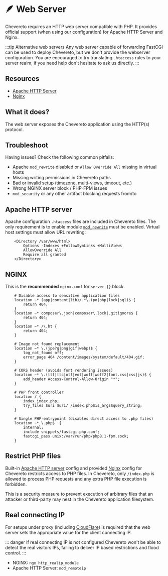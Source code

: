 # 🪶 Web Server

Chevereto requires an HTTP web server compatible with PHP. It provides official support (when using our configuration) for Apache HTTP Server and Nginx.

:::tip Alternative web servers
Any web server capable of forwarding FastCGI can be used to deploy Chevereto, but we don't provide the webserver configuration. You are encouraged to try translating `.htaccess` rules to your server realm, if you need help don't hesitate to ask us directly.
:::

## Resources

* [Apache HTTP Server](https://httpd.apache.org/)
* [Nginx](https://nginx.org/)

## What it does?

The web server exposes the Chevereto application using the HTTP(s) protocol.

## Troubleshoot

Having issues? Check the following common pitfalls:

* Apache `mod_rewrite` disabled or `Allow Override All` missing in virtual hosts
* Missing writing permissions in Chevereto paths
* Bad or invalid setup (timezone, multi-views, timeout, etc.)
* Wrong NGINX server block / PHP-FPM issues
* `mod_security` or any other artifact blocking requests from/to

## Apache HTTP server

Apache configuration `.htaccess` files are included in Chevereto files. The only requirement is to enable module [`mod_rewrite`](https://httpd.apache.org/docs/current/mod/mod_rewrite.html) must be enabled. Virtual host settings must allow URL rewriting:

```apacheconf
    <Directory /var/www/html>
        Options -Indexes +FollowSymLinks +MultiViews
        AllowOverride All
        Require all granted
    </Directory>
```

## NGINX

This is the **recommended** `nginx.conf` for `server {}` block.

```nginx
    # Disable access to sensitive application files
    location ~* (app|content|lib)/.*\.(po|php|lock|sql)$ {
        return 404;
    }
    location ~* composer\.json|composer\.lock|.gitignore$ {
        return 404;
    }
    location ~* /\.ht {
        return 404;
    }

    # Image not found replacement
    location ~* \.(jpe?g|png|gif|webp)$ {
        log_not_found off;
        error_page 404 /content/images/system/default/404.gif;
    }

    # CORS header (avoids font rendering issues)
    location ~* \.(ttf|ttc|otf|eot|woff|woff2|font.css|css|js)$ {
        add_header Access-Control-Allow-Origin "*";
    }

    # PHP front controller
    location / {
        index index.php;
        try_files $uri $uri/ /index.php$is_args$query_string;
    }

    # Single PHP-entrypoint (disables direct access to .php files)
    location ~* \.php$  {
        internal;
        include snippets/fastcgi-php.conf;
        fastcgi_pass unix:/var/run/php/php8.1-fpm.sock;
    }
```

## Restrict PHP files

Built-in [Apache HTTP server](#apache-http-server) config and provided [Nginx](#nginx) config for Chevereto restricts access to PHP files. In Chevereto, only `/index.php` is allowed to process PHP requests and any extra PHP file execution is forbidden.

This is a security measure to prevent execution of arbitrary files that an attacker or third-party may nest in the Chevereto application filesystem.

## Real connecting IP

For setups under proxy (including [CloudFlare](https://support.cloudflare.com/hc/en-us/articles/200170786-Restoring-original-visitor-IPs)) is required that the web server sets the appropriate value for the client connecting IP.

::: danger
If real connecting IP is not configured Chevereto won't be able to detect the real visitors IPs, failing to deliver IP based restrictions and flood control.
:::

* NGINX: `ngx_http_realip_module`
* Apache HTTP Server: `mod_remoteip`
